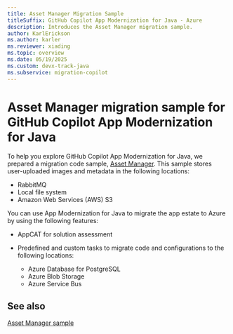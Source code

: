 ```yaml
---
title: Asset Manager Migration Sample
titleSuffix: GitHub Copilot App Modernization for Java - Azure
description: Introduces the Asset Manager migration sample.
author: KarlErickson
ms.author: karler
ms.reviewer: xiading
ms.topic: overview
ms.date: 05/19/2025
ms.custom: devx-track-java
ms.subservice: migration-copilot
---
```


# Asset Manager migration sample for GitHub Copilot App Modernization for Java

To help you explore GitHub Copilot App Modernization for Java, we prepared a migration code sample, [Asset Manager](https://github.com/Azure-Samples/java-migration-copilot-samples/tree/main/asset-manager). This sample stores user-uploaded images and metadata in the following locations:

- RabbitMQ
- Local file system
- Amazon Web Services (AWS) S3

You can use App Modernization for Java to migrate the app estate to Azure by using the following features:

- AppCAT for solution assessment
- Predefined and custom tasks to migrate code and configurations to the following locations:

  - Azure Database for PostgreSQL
  - Azure Blob Storage
  - Azure Service Bus

## See also

[Asset Manager sample](https://github.com/Azure-Samples/java-migration-copilot-samples/tree/main/asset-manager)
